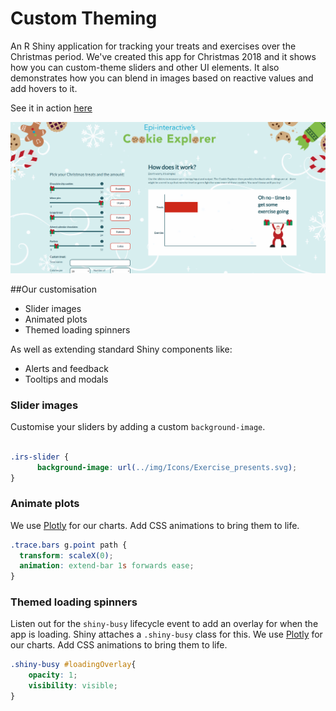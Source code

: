 # Custom Theming

An R Shiny application for tracking your treats and exercises over the Christmas period. We've created this app for Christmas 2018 and it shows how you can custom-theme sliders and other UI elements. It also demonstrates how you can blend in images based on reactive values and add hovers to it.

See it in action [here](https://shiny.epi-interactive.com/cookie-explorer)

![alt text](www/cookie-explorer.PNG)

##Our customisation

*  Slider images
*  Animated plots
*  Themed loading spinners

As well as extending standard Shiny components like:

*  Alerts and feedback
*  Tooltips and modals

### Slider images
Customise your sliders by adding a custom `background-image`.
``` css

.irs-slider {
      background-image: url(../img/Icons/Exercise_presents.svg);
}
```

### Animate plots 
We use [Plotly](https://plot.ly/) for our charts. Add CSS animations to bring them to life.
``` css 
.trace.bars g.point path {
  transform: scaleX(0);
  animation: extend-bar 1s forwards ease;
}
```

### Themed loading spinners
Listen out for the `shiny-busy` lifecycle event to add an overlay for when the app is loading. Shiny attaches a `.shiny-busy` class for this.
We use [Plotly](https://plot.ly/) for our charts. Add CSS animations to bring them to life.
``` css 
.shiny-busy #loadingOverlay{
    opacity: 1;
    visibility: visible;
}
```
